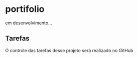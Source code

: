 # portifolio
em desenvolvimento...

## Tarefas

O controle das tarefas desse projeto será realizado no GitHub
